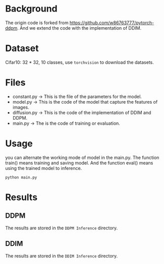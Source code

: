 # Background
The origin code is forked from https://github.com/w86763777/pytorch-ddpm.
And we extend the code with the implementation of DDIM.

# Dataset
Cifar10: 32 * 32, 10 classes, use `torchvision` to download the datasets.

# Files
- constant.py -> This is the file of the parameters for the model.
- model.py -> This is the code of the model that capture the features of images.
- diffusion.py -> This is the code of the implementation of DDIM and DDPM.
- main.py -> The is the code of training or evaluation. 

# Usage
you can alternate the working mode of model in the main.py. The function train()
means training and saving model. And the function eval() means using the trained
model to inference.
```shell
python main.py
```

# Results
## DDPM
The results are stored in the `DDPM Inference` directory.
## DDIM
The results are stored in the `DDIM Inference` directory.
